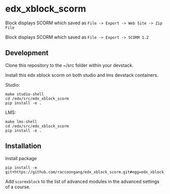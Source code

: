 edx_xblock_scorm
=========================

Block displays SCORM which saved as `File -> Export -> Web Site -> Zip File`

Block displays SCORM which saved as `File -> Export -> SCORM 1.2`

Development
-----------

Clone this repository to the ~/src folder within your devstack.

Install this edx xblock scorm on both studio and lms devstack containers.

Studio:

    make studio-shell
    cd /edx/src/edx_xblock_scorm
    pip install -e .

LMS:

    make lms-shell
    cd /edx/src/edx_xblock_scorm
    pip install -e .


Installation
------------

Install package

    pip install -e git+https://github.com/raccoongang/edx_xblock_scorm.git#egg=edx_xblock_scorm

Add `scormxblock` to the list of advanced modules in the advanced settings of a course.
